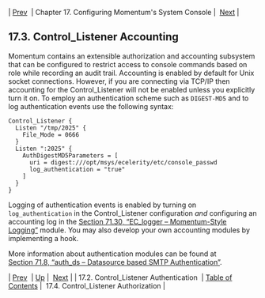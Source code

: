 | [Prev](control_auth)  | Chapter 17. Configuring Momentum's System Console |  [Next](control_authz) |

## 17.3. Control_Listener Accounting

Momentum contains an extensible authorization and accounting subsystem that can be configured to restrict access to console commands based on role while recording an audit trail. Accounting is enabled by default for Unix socket connections. However, if you are connecting via TCP/IP then accounting for the Control_Listener will not be enabled unless you explicitly turn it on. To employ an authentication scheme such as `DIGEST-MD5` and to log authentication events use the following syntax:

```
Control_Listener {
  Listen "/tmp/2025" {
    File_Mode = 0666
  }
  Listen ":2025" {
    AuthDigestMD5Parameters = [
      uri = digest:///opt/msys/ecelerity/etc/console_passwd
      log_authentication = "true"
    ]
  }
}
```

Logging of authentication events is enabled by turning on `log_authentication` in the Control_Listener configuration *and* configuring an accounting log in the [Section 71.30, “EC_logger – Momentum-Style Logging”](modules.ec_logger "71.30. EC_logger – Momentum-Style Logging") module. You may also develop your own accounting modules by implementing a hook.

More information about authentication modules can be found at [Section 71.8, “auth_ds – Datasource based SMTP Authentication”](modules.auth_ds "71.8. auth_ds – Datasource based SMTP Authentication").

| [Prev](control_auth)  | [Up](control_listener) |  [Next](control_authz) |
| 17.2. Control_Listener Authentication  | [Table of Contents](index) |  17.4. Control_Listener Authorization |

